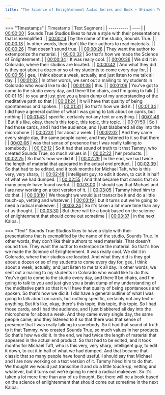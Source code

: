 ```yaml
---
title: "The Science of Enlightenment Audio Series and Book ~ Shinzen Young"

---
```

=== "Timestamps"
    | Timestamp | Text Segment |
    | ---------- | ----  |
    | [00:00:00](https://www.youtube.com/watch?v=Nk1VPN5lugw&t=0) |  Sounds True Studios likes to have a style with their presentations that is exemplified |
    | [00:00:14](https://www.youtube.com/watch?v=Nk1VPN5lugw&t=14) |  by the name of the studio, Sounds True. |
    | [00:00:18](https://www.youtube.com/watch?v=Nk1VPN5lugw&t=18) |  In other words, they don't like their authors to read materials. |
    | [00:00:26](https://www.youtube.com/watch?v=Nk1VPN5lugw&t=26) |  That doesn't sound true. |
    | [00:00:28](https://www.youtube.com/watch?v=Nk1VPN5lugw&t=28) |  They want the author to extemporize the material. |
    | [00:00:32](https://www.youtube.com/watch?v=Nk1VPN5lugw&t=32) |  So that's how we made the Science of Enlightenment. |
    | [00:00:34](https://www.youtube.com/watch?v=Nk1VPN5lugw&t=34) |  It was really cool. |
    | [00:00:36](https://www.youtube.com/watch?v=Nk1VPN5lugw&t=36) |  We did it in Colorado, where their studios are located. |
    | [00:00:42](https://www.youtube.com/watch?v=Nk1VPN5lugw&t=42) |  And what they did is they got about a dozen or so of my students to come every day for, |
    | [00:00:56](https://www.youtube.com/watch?v=Nk1VPN5lugw&t=56) |  gee, I think about a week, actually, and just listen to me talk all day. |
    | [00:01:02](https://www.youtube.com/watch?v=Nk1VPN5lugw&t=62) |  In other words, we sent out a mailing to my students in Colorado who would like to do |
    | [00:01:08](https://www.youtube.com/watch?v=Nk1VPN5lugw&t=68) |  this. |
    | [00:01:09](https://www.youtube.com/watch?v=Nk1VPN5lugw&t=69) |  You've got to come to the studio every day, and there'll be chairs, and I'm going to talk |
    | [00:01:16](https://www.youtube.com/watch?v=Nk1VPN5lugw&t=76) |  to you and just give you a brain dump of my understanding of the meditative path so that |
    | [00:01:24](https://www.youtube.com/watch?v=Nk1VPN5lugw&t=84) |  it will have that quality of being spontaneous and spoken. |
    | [00:01:31](https://www.youtube.com/watch?v=Nk1VPN5lugw&t=91) |  So that's how we did it. |
    | [00:01:34](https://www.youtube.com/watch?v=Nk1VPN5lugw&t=94) |  I did have a general outline of what I was going to talk about on cards, but nothing |
    | [00:01:43](https://www.youtube.com/watch?v=Nk1VPN5lugw&t=103) |  specific, certainly not any text or anything. |
    | [00:01:46](https://www.youtube.com/watch?v=Nk1VPN5lugw&t=106) |  But it's like, okay, there's this topic, this topic, this topic. |
    | [00:01:50](https://www.youtube.com/watch?v=Nk1VPN5lugw&t=110) |  So I had those cards, and I had the audience, and I just blabbered all day into the microphone |
    | [00:02:01](https://www.youtube.com/watch?v=Nk1VPN5lugw&t=121) |  for about a week. |
    | [00:02:02](https://www.youtube.com/watch?v=Nk1VPN5lugw&t=122) |  And they came every single day, the same people came, and they listened to it so that there |
    | [00:02:06](https://www.youtube.com/watch?v=Nk1VPN5lugw&t=126) |  was that sense of presence that I was really talking to somebody. |
    | [00:02:12](https://www.youtube.com/watch?v=Nk1VPN5lugw&t=132) |  So it had that sound of truth to it that Tammy, who created Sounds True, so much values in |
    | [00:02:22](https://www.youtube.com/watch?v=Nk1VPN5lugw&t=142) |  her products. |
    | [00:02:25](https://www.youtube.com/watch?v=Nk1VPN5lugw&t=145) |  So that's how we did it. |
    | [00:02:29](https://www.youtube.com/watch?v=Nk1VPN5lugw&t=149) |  In the end, we had twice the length of material that appeared in the actual end product. |
    | [00:02:39](https://www.youtube.com/watch?v=Nk1VPN5lugw&t=159) |  So that had to be edited, and it took months for Michael Taft, who is this very, very sharp, |
    | [00:02:48](https://www.youtube.com/watch?v=Nk1VPN5lugw&t=168) |  intelligent guy, to edit it down, to cut it in half of what we had dumped. |
    | [00:02:55](https://www.youtube.com/watch?v=Nk1VPN5lugw&t=175) |  And that became that classic that so many people have found useful. |
    | [00:03:00](https://www.youtube.com/watch?v=Nk1VPN5lugw&t=180) |  I should say that Michael and I are now working on a text version of it. |
    | [00:03:05](https://www.youtube.com/watch?v=Nk1VPN5lugw&t=185) |  Tammy hired him to do that. |
    | [00:03:10](https://www.youtube.com/watch?v=Nk1VPN5lugw&t=190) |  We thought we would just transcribe it and do a little touch-up, vetting and whatever, |
    | [00:03:19](https://www.youtube.com/watch?v=Nk1VPN5lugw&t=199) |  but it turns out we're going to need a radical makeover. |
    | [00:03:24](https://www.youtube.com/watch?v=Nk1VPN5lugw&t=204) |  So it's taken a lot more time than any of us thought. |
    | [00:03:30](https://www.youtube.com/watch?v=Nk1VPN5lugw&t=210) |  But there will be a book based on the science of enlightenment that should come out sometime |
    | [00:03:37](https://www.youtube.com/watch?v=Nk1VPN5lugw&t=217) |  in the next Kalpa. |

=== "Text"
     Sounds True Studios likes to have a style with their presentations that is exemplified by the name of the studio, Sounds True. In other words, they don't like their authors to read materials. That doesn't sound true. They want the author to extemporize the material. So that's how we made the Science of Enlightenment. It was really cool. We did it in Colorado, where their studios are located. And what they did is they got about a dozen or so of my students to come every day for, gee, I think about a week, actually, and just listen to me talk all day. In other words, we sent out a mailing to my students in Colorado who would like to do this. You've got to come to the studio every day, and there'll be chairs, and I'm going to talk to you and just give you a brain dump of my understanding of the meditative path so that it will have that quality of being spontaneous and spoken. So that's how we did it. I did have a general outline of what I was going to talk about on cards, but nothing specific, certainly not any text or anything. But it's like, okay, there's this topic, this topic, this topic. So I had those cards, and I had the audience, and I just blabbered all day into the microphone for about a week. And they came every single day, the same people came, and they listened to it so that there was that sense of presence that I was really talking to somebody. So it had that sound of truth to it that Tammy, who created Sounds True, so much values in her products. So that's how we did it. In the end, we had twice the length of material that appeared in the actual end product. So that had to be edited, and it took months for Michael Taft, who is this very, very sharp, intelligent guy, to edit it down, to cut it in half of what we had dumped. And that became that classic that so many people have found useful. I should say that Michael and I are now working on a text version of it. Tammy hired him to do that. We thought we would just transcribe it and do a little touch-up, vetting and whatever, but it turns out we're going to need a radical makeover. So it's taken a lot more time than any of us thought. But there will be a book based on the science of enlightenment that should come out sometime in the next Kalpa.